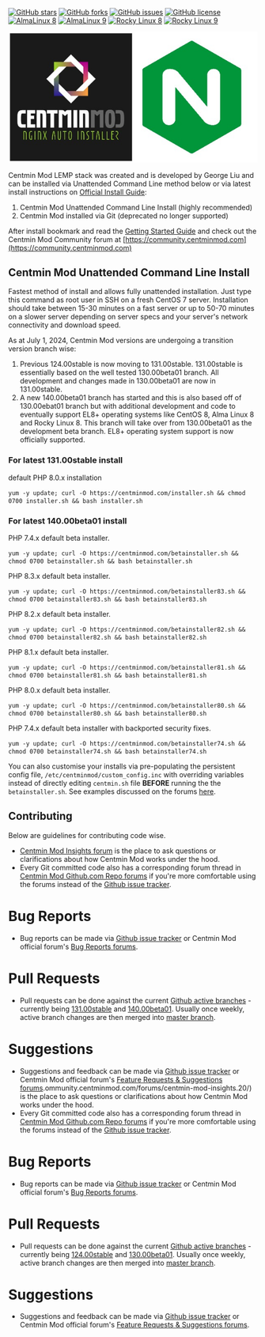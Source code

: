 [![GitHub stars](https://img.shields.io/github/stars/centminmod/centminmod.svg?style=flat-square)](https://github.com/centminmod/centminmod/stargazers) [![GitHub forks](https://img.shields.io/github/forks/centminmod/centminmod.svg?style=flat-square)](https://github.com/centminmod/centminmod/network) [![GitHub issues](https://img.shields.io/github/issues/centminmod/centminmod.svg?style=flat-square)](https://github.com/centminmod/centminmod/issues) [![GitHub license](https://img.shields.io/badge/license-GPL-blue.svg?style=flat-square)](https://raw.githubusercontent.com/centminmod/centminmod/master/license.txt) [![AlmaLinux 8](https://github.com/centminmod/centminmod-workflows/actions/workflows/main.yml/badge.svg?branch=master)](https://github.com/centminmod/centminmod-workflows/actions/workflows/main.yml) [![AlmaLinux 9](https://github.com/centminmod/centminmod-workflows/actions/workflows/almalinux9.yml/badge.svg)](https://github.com/centminmod/centminmod-workflows/actions/workflows/almalinux9.yml) [![Rocky Linux 8](https://github.com/centminmod/centminmod-workflows/actions/workflows/rockylinux8.yml/badge.svg)](https://github.com/centminmod/centminmod-workflows/actions/workflows/rockylinux8.yml) [![Rocky Linux 9](https://github.com/centminmod/centminmod-workflows/actions/workflows/rockylinux9.yml/badge.svg)](https://github.com/centminmod/centminmod-workflows/actions/workflows/rockylinux9.yml)

![Centmin Mod](/centmin-mod-logo2.jpg)

Centmin Mod LEMP stack was created and is developed by George Liu and can be installed via Unattended Command Line method below or via latest install instructions on [Official Install Guide](https://centminmod.com/install.html):

1. Centmin Mod Unattended Command Line Install (highly recommended)
2. Centmin Mod installed via Git (deprecated no longer supported)

After install bookmark and read the [Getting Started Guide](https://centminmod.com/getstarted.html) and check out the Centmin Mod Community forum at [https://community.centminmod.com](https://community.centminmod.com)

## Centmin Mod Unattended Command Line Install

Fastest method of install and allows fully unattended installation. Just type this command as root user in SSH on a fresh CentOS 7 server. Installation should take between 15-30 minutes on a fast server or up to 50-70 minutes on a slower server depending on server specs and your server's network connectivity and download speed.

As at July 1, 2024, Centmin Mod versions are undergoing a transition version branch wise:

1. Previous 124.00stable is now moving to 131.00stable. 131.00stable is essentially based on the well tested 130.00beta01 branch. All development and changes made in 130.00beta01 are now in 131.00stable.
2. A new 140.00beta01 branch has started and this is also based off of 130.00ebat01 branch but with additional development and code to eventually support EL8+ operating systems like CentOS 8, Alma Linux 8 and Rocky Linux 8. This branch will take over from 130.00beta01 as the development beta branch. EL8+ operating system support is now officially supported.

### For latest 131.00stable install

default PHP 8.0.x installation

    yum -y update; curl -O https://centminmod.com/installer.sh && chmod 0700 installer.sh && bash installer.sh

### For latest 140.00beta01 install

PHP 7.4.x default beta installer.

    yum -y update; curl -O https://centminmod.com/betainstaller.sh && chmod 0700 betainstaller.sh && bash betainstaller.sh

PHP 8.3.x default beta installer.

    yum -y update; curl -O https://centminmod.com/betainstaller83.sh && chmod 0700 betainstaller83.sh && bash betainstaller83.sh

PHP 8.2.x default beta installer.

    yum -y update; curl -O https://centminmod.com/betainstaller82.sh && chmod 0700 betainstaller82.sh && bash betainstaller82.sh

PHP 8.1.x default beta installer.

    yum -y update; curl -O https://centminmod.com/betainstaller81.sh && chmod 0700 betainstaller81.sh && bash betainstaller81.sh

PHP 8.0.x default beta installer.

    yum -y update; curl -O https://centminmod.com/betainstaller80.sh && chmod 0700 betainstaller80.sh && bash betainstaller80.sh

PHP 7.4.x default beta installer with backported security fixes.

    yum -y update; curl -O https://centminmod.com/betainstaller74.sh && chmod 0700 betainstaller74.sh && bash betainstaller74.sh

You can also customise your installs via pre-populating the persistent config file, `/etc/centminmod/custom_config.inc` with overriding variables instead of directly editing `centmin.sh` file **BEFORE** running the the `betainstaller.sh`. See examples discussed on the forums [here](https://community.centminmod.com/threads/discussion-how-do-you-initially-install-setup-your-centmin-mod-server.14736/).

## Contributing

Below are guidelines for contributing code wise. 

* [Centmin Mod Insights forum](https://community.centminmod.com/forums/centmin-mod-insights.20/) is the place to ask questions or clarifications about how Centmin Mod works under the hood.
* Every Git committed code also has a corresponding forum thread in [Centmin Mod Github.com Repo forums](https://community.centminmod.com/link-forums/centmin-mod-github-com-repository.13/) if you're more comfortable using the forums instead of the [Github issue tracker](https://github.com/centminmod/centminmod/issues).

# Bug Reports

* Bug reports can be made via [Github issue tracker](https://github.com/centminmod/centminmod/issues) or Centmin Mod official forum's [Bug Reports forums](https://community.centminmod.com/forums/bug-reports.12/).

# Pull Requests

* Pull requests can be done against the current [Github active branches](https://github.com/centminmod/centminmod/branches/active) - currently being [131.00stable](https://github.com/centminmod/centminmod/tree/131.00stable) and [140.00beta01](https://github.com/centminmod/centminmod/tree/140.00beta01). Usually once weekly, active branch changes are then merged into [master branch](https://github.com/centminmod/centminmod).

# Suggestions

* Suggestions and feedback can be made via [Github issue tracker](https://github.com/centminmod/centminmod/issues) or Centmin Mod official forum's [Feature Requests & Suggestions forums](https://community.centminmod.com/forums/feature-requests-suggestions.11/).ommunity.centminmod.com/forums/centmin-mod-insights.20/) is the place to ask questions or clarifications about how Centmin Mod works under the hood.
* Every Git committed code also has a corresponding forum thread in [Centmin Mod Github.com Repo forums](https://community.centminmod.com/link-forums/centmin-mod-github-com-repository.13/) if you're more comfortable using the forums instead of the [Github issue tracker](https://github.com/centminmod/centminmod/issues).

# Bug Reports

* Bug reports can be made via [Github issue tracker](https://github.com/centminmod/centminmod/issues) or Centmin Mod official forum's [Bug Reports forums](https://community.centminmod.com/forums/bug-reports.12/).

# Pull Requests

* Pull requests can be done against the current [Github active branches](https://github.com/centminmod/centminmod/branches/active) - currently being [124.00stable](https://github.com/centminmod/centminmod/tree/124.00stable) and [130.00beta01](https://github.com/centminmod/centminmod/tree/130.00beta01). Usually once weekly, active branch changes are then merged into [master branch](https://github.com/centminmod/centminmod).

# Suggestions

* Suggestions and feedback can be made via [Github issue tracker](https://github.com/centminmod/centminmod/issues) or Centmin Mod official forum's [Feature Requests & Suggestions forums](https://community.centminmod.com/forums/feature-requests-suggestions.11/).